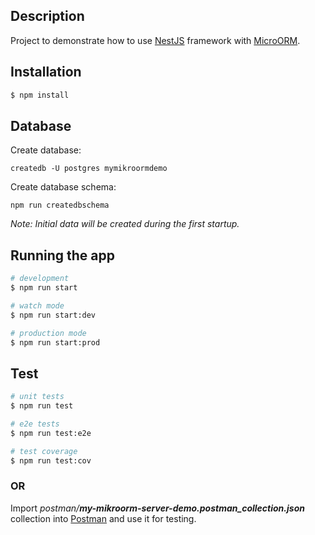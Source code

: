 ## Description

Project to demonstrate how to use [NestJS](https://github.com/nestjs/nest) framework with [MicroORM](mikro-orm.io).

## Installation

```bash
$ npm install
```

##  Database
Create database:
```
createdb -U postgres mymikroormdemo
```
Create database schema:
```
npm run createdbschema
```

_Note: Initial data will be created during the first startup._

## Running the app

```bash
# development
$ npm run start

# watch mode
$ npm run start:dev

# production mode
$ npm run start:prod
```

## Test

```bash
# unit tests
$ npm run test

# e2e tests
$ npm run test:e2e

# test coverage
$ npm run test:cov
```
### OR

Import _postman/**my-mikroorm-server-demo.postman_collection.json**_ collection into [Postman](https://www.postman.com/) and use it for testing.
